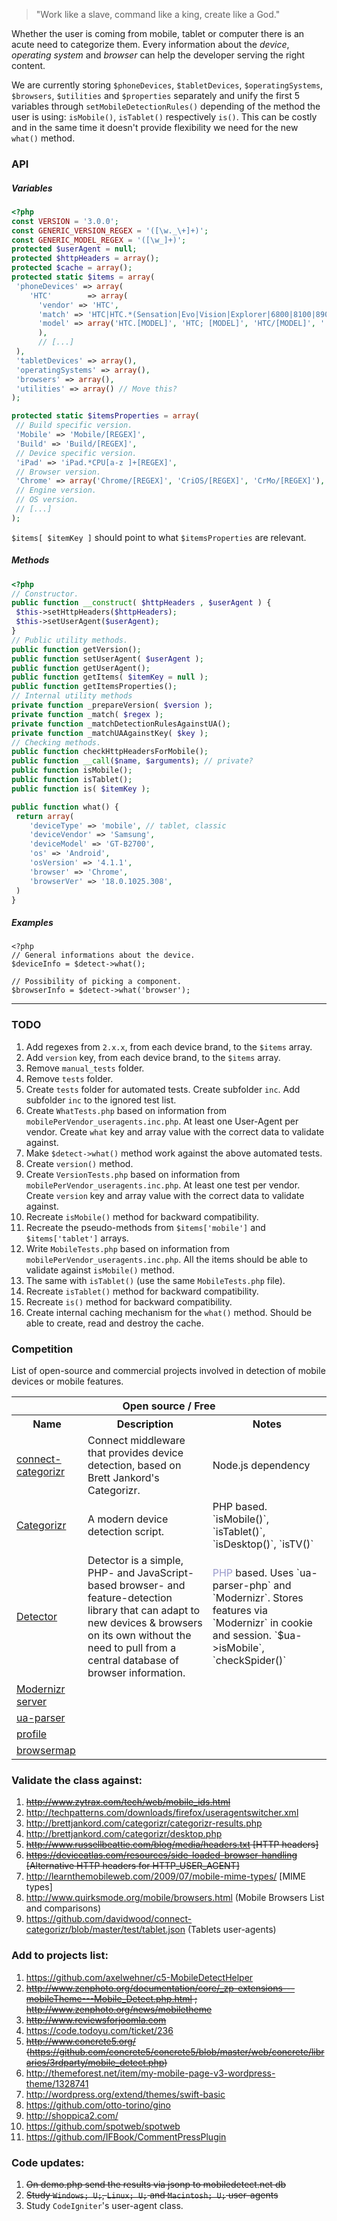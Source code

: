 > "Work like a slave, command like a king, create like a God."

Whether the user is coming from mobile, tablet or computer there is an acute need to categorize them. Every information about the _device_, _operating system_ and _browser_ can help the developer serving the right content.

We are currently storing `$phoneDevices`, `$tabletDevices`, `$operatingSystems`, `$browsers`, `$utilities` and `$properties` separately and unify the first 5 variables through `setMobileDetectionRules()` depending of the method the user is using: `isMobile()`, `isTablet()` respectively `is()`. This can be costly and in the same time it doesn't provide flexibility we need for the new `what()` method.

### API

##### Variables

```php
<?php
const VERSION = '3.0.0';
const GENERIC_VERSION_REGEX = '([\w._\+]+)';
const GENERIC_MODEL_REGEX = '([\w_]+)';
protected $userAgent = null;
protected $httpHeaders = array();
protected $cache = array();
protected static $items = array(
 'phoneDevices' => array(
    'HTC'        => array(
      'vendor' => 'HTC',
      'match' => 'HTC|HTC.*(Sensation|Evo|Vision|Explorer|6800|8100|8900|A7272|S510e|C110e|Legend|Desire|T8282)|APX515CKT|Qtek9090|APA9292KT|HD_mini|Sensation.*Z710e|PG86100|Z715e|Desire.*(A8181|HD)|ADR6200|ADR6425|001HT|Inspire 4G',
      'model' => array('HTC.[MODEL]', 'HTC; [MODEL]', 'HTC/[MODEL]', ' [MODEL] Build'),
      ),
      // [...]  
 ),
 'tabletDevices' => array(),
 'operatingSystems' => array(),
 'browsers' => array(),
 'utilities' => array() // Move this?
);

protected static $itemsProperties = array(
 // Build specific version.
 'Mobile' => 'Mobile/[REGEX]',
 'Build' => 'Build/[REGEX]',
 // Device specific version.
 'iPad' => 'iPad.*CPU[a-z ]+[REGEX]',
 // Browser version.
 'Chrome' => array('Chrome/[REGEX]', 'CriOS/[REGEX]', 'CrMo/[REGEX]'),
 // Engine version.
 // OS version.
 // [...]
);
```

`$items[ $itemKey ]` should point to what `$itemsProperties` are relevant.

##### Methods

```php
<?php
// Constructor.
public function __construct( $httpHeaders , $userAgent ) {
 $this->setHttpHeaders($httpHeaders); 
 $this->setUserAgent($userAgent);
}
// Public utility methods.
public function getVersion();
public function setUserAgent( $userAgent );
public function getUserAgent();
public function getItems( $itemKey = null );
public function getItemsProperties();
// Internal utility methods
private function _prepareVersion( $version );
private function _match( $regex );
private function _matchDetectionRulesAgainstUA();
private function _matchUAAgainstKey( $key );
// Checking methods.
public function checkHttpHeadersForMobile();
public function __call($name, $arguments); // private?
public function isMobile();
public function isTablet();
public function is( $itemKey );

public function what() {
 return array(
    'deviceType' => 'mobile', // tablet, classic
    'deviceVendor' => 'Samsung',
    'deviceModel' => 'GT-B2700',
    'os' => 'Android',
    'osVersion' => '4.1.1',
    'browser' => 'Chrome',
    'browserVer' => '18.0.1025.308',
 )
}
```

##### Examples

```
<?php
// General informations about the device.
$deviceInfo = $detect->what();

// Possibility of picking a component.
$browserInfo = $detect->what('browser');
```

***


### TODO

1. Add regexes from `2.x.x`, from each device brand, to the `$items` array.
1. Add `version` key, from each device brand, to the `$items` array.
1. Remove `manual_tests` folder.
1. Remove `tests` folder.
1. Create `tests` folder for automated tests. Create subfolder `inc`. Add subfolder `inc` to the ignored test list.
1. Create `WhatTests.php` based on information from `mobilePerVendor_useragents.inc.php`. At least one User-Agent per vendor. Create `what` key and array value with the correct data to validate against.
1. Make `$detect->what()` method work against the above automated tests.
1. Create `version()` method.
1. Create `VersionTests.php` based on information from `mobilePerVendor_useragents.inc.php`. At least one test per vendor. Create `version` key and array value with the correct data to validate against.
1. Recreate `isMobile()` method for backward compatibility.
1. Recreate the pseudo-methods from `$items['mobile']` and `$items['tablet']` arrays.
1. Write `MobileTests.php` based on information from `mobilePerVendor_useragents.inc.php`. All the items should be able to validate against `isMobile()` method.
1. The same with `isTablet()` (use the same `MobileTests.php` file).
1. Recreate `isTablet()` method for backward compatibility.
1. Recreate `is()` method for backward compatibility.
1. Create internal caching mechanism for the `what()` method. Should be able to create, read and destroy the cache.

### Competition

List of open-source and commercial projects involved in detection of mobile devices or mobile features.

<table>
<tr>
<th colspan="3">Open source / Free</th>
</tr>
<tr>
<th>Name</th>
<th>Description</th>
<th>Notes</th>
</tr>
<tr>
<td><a href="https://github.com/davidwood/connect-categorizr">connect-categorizr</a></td>
<td>Connect middleware that provides device detection, based on Brett Jankord's Categorizr.</td>
<td>Node.js dependency</td>
</tr>
<tr>
<td><a href="https://github.com/bjankord/Categorizr">Categorizr</a></td>
<td>A modern device detection script.</td>
<td>PHP based. `isMobile()`, `isTablet()`, `isDesktop()`, `isTV()`</td>
</tr>
<tr>
<td><a href="https://github.com/dmolsen/Detector">Detector</a></td>
<td>Detector is a simple, PHP- and JavaScript-based browser- and feature-detection library that can adapt to new devices & browsers on its own without the need to pull from a central database of browser information.</td>
<td><font color="#9999cc">PHP</font> based. Uses `ua-parser-php` and `Modernizr`. Stores features via `Modernizr` in cookie and session. `$ua->isMobile`, `checkSpider()`</td>
</tr>
<tr>
<td><a href="https://github.com/jamesgpearce/modernizr-server">Modernizr server</a></td>
<td></td>
<td></td>
</tr>
<tr>
<td><a href="https://github.com/tobie/ua-parser">ua-parser</a></td>
<td></td>
<td></td>
</tr>
<tr>
<td><a href="https://github.com/yiibu/profile">profile</a></td>
<td></td>
<td></td>
</tr>
<tr>
<td><a href="https://github.com/raducotescu/browsermap">browsermap</a></td>
<td></td>
<td></td>
</tr>
</table>

### Validate the class against:

1. <s>http://www.zytrax.com/tech/web/mobile_ids.html</s>
1. http://techpatterns.com/downloads/firefox/useragentswitcher.xml
1. http://brettjankord.com/categorizr/categorizr-results.php
1. http://brettjankord.com/categorizr/desktop.php
1. <s>http://www.russellbeattie.com/blog/media/headers.txt [HTTP headers]</s>
1. <s>https://deviceatlas.com/resources/side-loaded-browser-handling [Alternative HTTP headers for HTTP_USER_AGENT]</s>
1. http://learnthemobileweb.com/2009/07/mobile-mime-types/ [MIME types]
1. http://www.quirksmode.org/mobile/browsers.html (Mobile Browsers List and comparisons)
1. https://github.com/davidwood/connect-categorizr/blob/master/test/tablet.json (Tablets user-agents)

### Add to projects list:

1. https://github.com/axelwehner/c5-MobileDetectHelper
1. <s>http://www.zenphoto.org/documentation/core/_zp-extensions---mobileTheme---Mobile_Detect.php.html ; http://www.zenphoto.org/news/mobiletheme</s>
1. <s>http://www.reviewsforjoomla.com</s>
1. https://code.todoyu.com/ticket/236
1. <s>http://www.concrete5.org/ (https://github.com/concrete5/concrete5/blob/master/web/concrete/libraries/3rdparty/mobile_detect.php)</s>
1. http://themeforest.net/item/my-mobile-page-v3-wordpress-theme/1328741
1. http://wordpress.org/extend/themes/swift-basic
1. https://github.com/otto-torino/gino
1. http://shoppica2.com/
1. https://github.com/spotweb/spotweb
1. https://github.com/IFBook/CommentPressPlugin

### Code updates:

1. <s>On demo.php send the results via jsonp to mobiledetect.net db</s>
2. <s>Study `Windows; U;`, `Linux; U;` and `Macintosh; U;` user-agents</s>
3. Study `CodeIgniter`'s user-agent class.